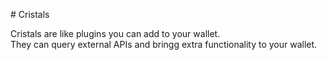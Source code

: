 # Cristals

Cristals are like plugins you can add to your wallet.  
They can query external APIs and bringg extra functionality to your wallet.
